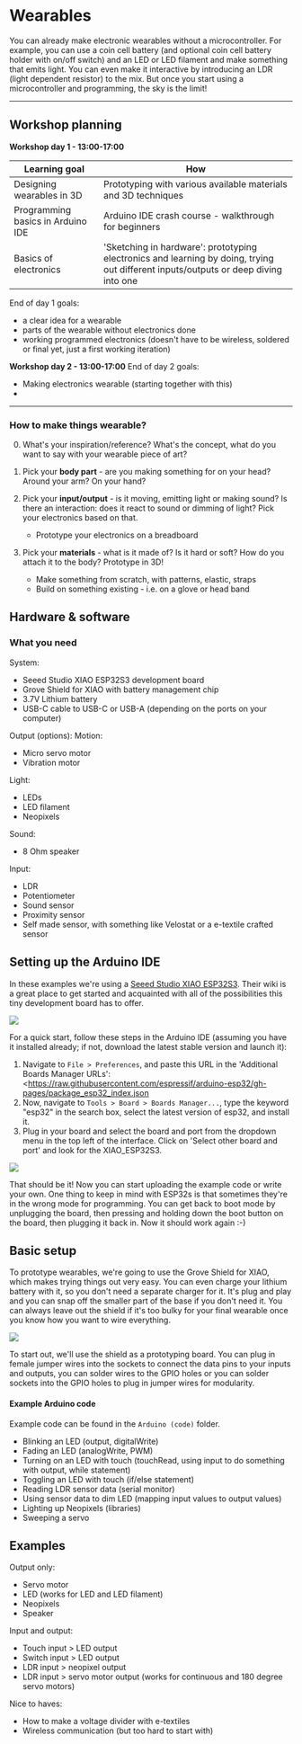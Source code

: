 # Wearables
You can already make electronic wearables without a microcontroller. For example, you can use a coin cell battery (and optional coin cell battery holder with on/off switch) and an LED or LED filament and make something that emits light. You can even make it interactive by introducing an LDR (light dependent resistor) to the mix. But once you start using a microcontroller and programming, the sky is the limit!

------------------------------------

## Workshop planning
**Workshop day 1 - 13:00-17:00**

Learning goal | How
--- | ---
Designing wearables in 3D | Prototyping with various available materials and 3D techniques
Programming basics in Arduino IDE | Arduino IDE crash course - walkthrough for beginners
Basics of electronics | 'Sketching in hardware': prototyping electronics and learning by doing, trying out different inputs/outputs or deep diving into one


End of day 1 goals: 
- a clear idea for a wearable
- parts of the wearable without electronics done
- working programmed electronics (doesn't have to be wireless, soldered or final yet, just a first working iteration)  

**Workshop day 2 - 13:00-17:00**
End of day 2 goals:
- Making electronics wearable (starting together with this)
- 

------------------------------------


### How to make things wearable?

0. What's your inspiration/reference? What's the concept, what do you want to say with your wearable piece of art? 

1. Pick your **body part** - are you making something for on your head? Around your arm? On your hand?
2. Pick your **input/output** - is it moving, emitting light or making sound? Is there an interaction: does it react to sound or dimming of light? Pick your electronics based on that.
    - Prototype your electronics on a breadboard
3. Pick your **materials** - what is it made of? Is it hard or soft? How do you attach it to the body? Prototype in 3D!
    - Make something from scratch, with patterns, elastic, straps
    - Build on something existing - i.e. on a glove or head band
        



## Hardware & software

### What you need

System:
- Seeed Studio XIAO ESP32S3 development board
- Grove Shield for XIAO with battery management chip
- 3.7V Lithium battery
- USB-C cable to USB-C or USB-A (depending on the ports on your computer)

Output (options):
Motion:
- Micro servo motor
- Vibration motor

Light:
- LEDs
- LED filament 
- Neopixels

Sound:
- 8 Ohm speaker

Input:
- LDR
- Potentiometer
- Sound sensor
- Proximity sensor
- Self made sensor, with something like Velostat or a e-textile crafted sensor

## Setting up the Arduino IDE
In these examples we're using a [Seeed Studio XIAO ESP32S3](https://wiki.seeedstudio.com/xiao_esp32s3_getting_started/). Their wiki is a great place to get started and acquainted with all of the possibilities this tiny development board has to offer. 

![](https://files.seeedstudio.com/wiki/SeeedStudio-XIAO-ESP32S3/img/2.jpg)

For a quick start, follow these steps in the Arduino IDE (assuming you have it installed already; if not, download the latest stable version and launch it):

1. Navigate to ```File > Preferences```, and paste this URL in the 'Additional Boards Manager URLs': <https://raw.githubusercontent.com/espressif/arduino-esp32/gh-pages/package_esp32_index.json
2. Now, navigate to ```Tools > Board > Boards Manager...```, type the keyword "esp32" in the search box, select the latest version of esp32, and install it.
3. Plug in your board and select the board and port from the dropdown menu in the top left of the interface. Click on 'Select other board and port' and look for the XIAO_ESP32S3. 

![](arduino-ide.board.png)

That should be it! Now you can start uploading the example code or write your own. One thing to keep in mind with ESP32s is that sometimes they're in the wrong mode for programming. You can get back to boot mode by unplugging the board, then pressing and holding down the boot button on the board, then plugging it back in. Now it should work again :-)

## Basic setup
To prototype wearables, we're going to use the Grove Shield for XIAO, which makes trying things out very easy. You can even charge your lithium battery with it, so you don't need a separate charger for it. It's plug and play and you can snap off the smaller part of the base if you don't need it. You can always leave out the shield if it's too bulky for your final wearable once you know how you want to wire everything. 

![](https://files.seeedstudio.com/wiki/Grove-Shield-for-Seeeduino-XIAO/img/pinout.png)

To start out, we'll use the shield as a prototyping board. You can plug in female jumper wires into the sockets to connect the data pins to your inputs and outputs, you can solder wires to the GPIO holes or you can solder sockets into the GPIO holes to plug in jumper wires for modularity.

#### Example Arduino code
Example code can be found in the ```Arduino (code)``` folder.

- Blinking an LED (output, digitalWrite)
- Fading an LED (analogWrite, PWM)
- Turning on an LED with touch (touchRead, using input to do something with output, while statement)
- Toggling an LED with touch (if/else statement)
- Reading LDR sensor data (serial monitor)
- Using sensor data to dim LED (mapping input values to output values)
- Lighting up Neopixels (libraries)
- Sweeping a servo

## Examples
Output only:
- Servo motor
- LED (works for LED and LED filament)
- Neopixels
- Speaker

Input and output:
- Touch input > LED output
- Switch input > LED output
- LDR input > neopixel output
- LDR input > servo motor output (works for continuous and 180 degree servo motors)

Nice to haves:
- How to make a voltage divider with e-textiles
- Wireless communication (but too hard to start with)
